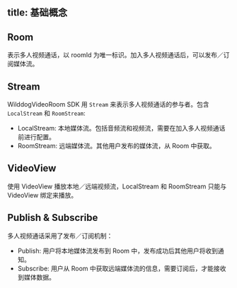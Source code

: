 title: 基础概念
---

## Room

表示多人视频通话，以 roomId 为唯一标识。加入多人视频通话后，可以发布／订阅媒体流。


## Stream

WilddogVideoRoom SDK 用 `Stream` 来表示多人视频通话的参与者。包含 `LocalStream` 和 `RoomStream`:

- LocalStream: 本地媒体流。包括音频流和视频流，需要在加入多人视频通话前进行配置。
- RoomStream: 远端媒体流。其他用户发布的媒体流，从 Room 中获取。


## VideoView

使用 VideoView 播放本地／远端视频流，LocalStream 和 RoomStream 只能与 VideoView 绑定来播放。


## Publish & Subscribe

多人视频通话采用了发布／订阅机制：

- Publish: 用户将本地媒体流发布到 Room 中，发布成功后其他用户将收到通知。
- Subscribe: 用户从 Room 中获取远端媒体流的信息，需要订阅后，才能接收到媒体数据。
